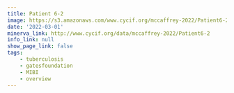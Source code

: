 ```yaml
---
title: Patient 6-2
image: https://s3.amazonaws.com/www.cycif.org/mccaffrey-2022/Patient6-2/thumbnail--default.jpg
date: '2022-03-01'
minerva_link: http://www.cycif.org/data/mccaffrey-2022/Patient6-2
info_link: null
show_page_link: false
tags:
    - tuberculosis
    - gatesfoundation
    - MIBI
    - overview
---
```

